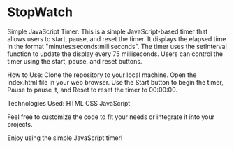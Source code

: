 # StopWatch

Simple JavaScript Timer:
This is a simple JavaScript-based timer that allows users to start, pause, and reset the timer. It displays the elapsed time in the format "minutes:seconds:milliseconds". The timer uses the setInterval function to update the display every 75 milliseconds. Users can control the timer using the start, pause, and reset buttons.

How to Use:
Clone the repository to your local machine.
Open the index.html file in your web browser.
Use the Start button to begin the timer, Pause to pause it, and Reset to reset the timer to 00:00:00.

Technologies Used:
HTML
CSS
JavaScript

Feel free to customize the code to fit your needs or integrate it into your projects.

Enjoy using the simple JavaScript timer!




